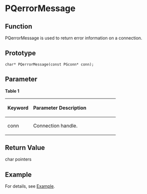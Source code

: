 # PQerrorMessage<a name="EN-US_TOPIC_0242380693"></a>

## Function<a name="en-us_topic_0059778058_sa9bd6e837fd4458199f7b677e876f4a9"></a>

PQerrorMessage is used to return error information on a connection.

## Prototype<a name="en-us_topic_0059778058_s311ac101dcb74b3abb5b3d2ee9781c2c"></a>

```
char* PQerrorMessage(const PGconn* conn);
```

## Parameter<a name="en-us_topic_0059778058_s3488a4902c544a86ae94d239d63e21a9"></a>

**Table  1** 

<a name="en-us_topic_0059778058_t753453111a55495490879cf0a4b36cf6"></a>
<table><thead align="left"><tr id="en-us_topic_0059778058_r91a64b4bccf441acbcb74615b079d506"><th class="cellrowborder" valign="top" width="23.27%" id="mcps1.2.3.1.1"><p id="en-us_topic_0059778058_a1cfb85f5e73d458d816d5f5b5e9538cd"><a name="en-us_topic_0059778058_a1cfb85f5e73d458d816d5f5b5e9538cd"></a><a name="en-us_topic_0059778058_a1cfb85f5e73d458d816d5f5b5e9538cd"></a><strong id="b13626953131215"><a name="b13626953131215"></a><a name="b13626953131215"></a>Keyword</strong></p>
</th>
<th class="cellrowborder" valign="top" width="76.73%" id="mcps1.2.3.1.2"><p id="en-us_topic_0059778058_a644b26f36c9f43c7976f5726d8459b5c"><a name="en-us_topic_0059778058_a644b26f36c9f43c7976f5726d8459b5c"></a><a name="en-us_topic_0059778058_a644b26f36c9f43c7976f5726d8459b5c"></a><strong id="b1396316593125"><a name="b1396316593125"></a><a name="b1396316593125"></a>Parameter Description</strong></p>
</th>
</tr>
</thead>
<tbody><tr id="en-us_topic_0059778058_r0fe9aba8e62e47b6a77a6512e40e19bc"><td class="cellrowborder" valign="top" width="23.27%" headers="mcps1.2.3.1.1 "><p id="p153311368316"><a name="p153311368316"></a><a name="p153311368316"></a>conn</p>
</td>
<td class="cellrowborder" valign="top" width="76.73%" headers="mcps1.2.3.1.2 "><p id="p1443611019420"><a name="p1443611019420"></a><a name="p1443611019420"></a>Connection handle.</p>
</td>
</tr>
</tbody>
</table>

## Return Value<a name="en-us_topic_0059778058_s8136c512ac4e4481a73d8640d73d26d2"></a>

char pointers

## Example<a name="en-us_topic_0059778058_sb7bc1f5b242e441583cf7237bb33199b"></a>

For details, see  [Example](example-3.md).


